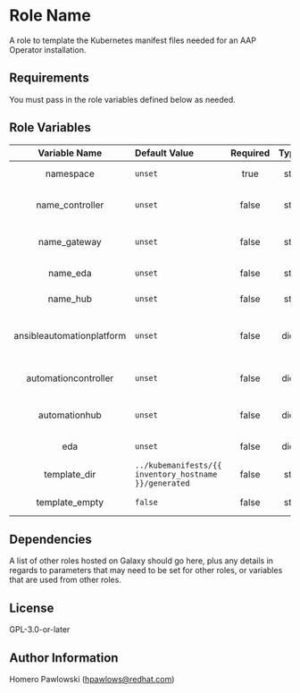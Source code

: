 Role Name
=========

A role to template the Kubernetes manifest files needed for an AAP Operator installation.

Requirements
------------

You must pass in the role variables defined below as needed.

Role Variables
--------------

| Variable Name | Default Value | Required | Type | Description |
| :---: | :--- | :---: | :---: | :---: |
|namespace|`unset`|true|str|The OCP namespace to use for created resources|
|name_controller|`unset`|false|str|The name of the created AutomationController resources|
|name_gateway|`unset`|false|str|The name of the created AutomationAutomationPlatform resource|
|name_eda|`unset`|false|str|The name of the created AutomationHub resource|
|name_hub|`unset`|false|str|The name of the created EDA resource|
|ansibleautomationplatform|`unset`|false|dict|The dictionary configuration for the AnsibleAutomationPlatform resource|
|automationcontroller|`unset`|false|dict|The dictionary configuration for the AutomationController resource|
|automationhub|`unset`|false|dict|The dictionary configuration for the AutomationHub resource|
|eda|`unset`|false|dict|The dictionary configuration for the EDA resource|
|template_dir|`../kubemanifests/{{ inventory_hostname }}/generated`|false|str|The directory to generate the kubemanifests in|
|template_empty|`false`|false|str|Whether to delete existing files in the template directory|

Dependencies
------------

A list of other roles hosted on Galaxy should go here, plus any details in regards to parameters that may need to be set for other roles, or variables that are used from other roles.

License
-------

GPL-3.0-or-later

Author Information
------------------

Homero Pawlowski (hpawlows@redhat.com)
